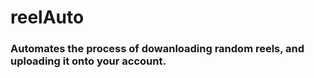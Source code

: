 # reelAuto
### Automates the process of dowanloading random reels, and uploading it onto your account.